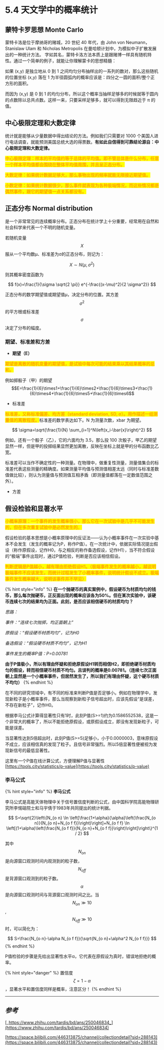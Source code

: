 # 5.4 天文学中的概率统计

## 蒙特卡罗思想 Monte Carlo

蒙特卡洛是位于摩纳哥的赌城，20 世纪 40 年代，由 John von Neumann，Stanislaw Ulam 和 Nicholas Metropolis 在曼哈顿计划中，为模拟中子扩散发展出的一种统计方法。 字如其名，蒙特卡洛方法本质上是跟赌博一样具有随机特性。通过一个简单的例子，就能让你理解蒙卡的思想精髓：

如果 (x,y) 是独立地从 0 到 1 之间均匀分布抽样出的一系列的数对，那么这些随机的位置坐标 (x,y) 落在 1 为半径圆弧内的概率应该是：四分之一圆的面积/整个正方形的面积。

而因为 (x,y) 是 0 到 1 的均匀分布，所以这个概率当抽样足够多的时候就等于圆内的点数除以总共点数。这样一来，只要采样足够多，就可以得到无限趋近于 π 的值。



## 中心极限定理和大数定律

统计就是能够从少量数据中得出结论的方法。例如我们只需要对 1000 个美国人进行电话调查，就能预测美国总统大选的得票数。**有如此自信得到可靠结论源自：中心极限定理和大数定律。**

<mark style="color:orange;">**中心极限定理：样本的平均值约等于总体的平均值。即不管总体是什么分布，任意一个样本平均值都会围绕在整体平均值周围，并且呈正态分布。**</mark>

<mark style="color:orange;">**大数定律：如果统计数据足够大，那么事物出现的频率就能无限接近期望值。**</mark>

<mark style="color:orange;">**小数定律：如果统计数据很少，那么事件就表现为各种极端情况，而这些情况都是偶然事件，跟它的期望值一点关系都没有。**</mark>



## 正态分布 Normal distribution <a href="#firstheading" id="firstheading"></a>

是一个非常常见的连续概率分布。正态分布在统计学上十分重要，经常用在自然和社会科学来代表一个不明的随机变量。

若随机变量$$X$$服从一个平均数μ、标准差为σ的正态分布，则记为：

$$X \sim N\left(\mu, \sigma^2\right)$$

则其概率密度函数为&#x20;

$$
f(x)=\frac{1}{\sigma \sqrt{2 \pi}} e^{-\frac{(x-\mu)^2}{2 \sigma^2}}
$$

正态分布的数学期望值或期望值μ，决定分布的位置。其方差$$\sigma^2$$的平方根或标准差$$\sigma$$决定了分布的幅度。

### 期望、标准差和方差

* **期望（E）**

<mark style="color:orange;">**期望是离散的随机变量的期望值，是试验中每次可能的结果乘以其结果概率的总和。**</mark>

例如掷骰子（甲）的期望$$E=\frac{1}{6}\times1+\frac{1}{6}\times2+\frac{1}{6}\times3+\frac{1}{6}\times4+\frac{1}{6}\times5+\frac{1}{6}\times6$$

* 标准差

<mark style="color:orange;">**标准差，又称标准偏差、均方差（standard deviation, SD, σ）。用作描述一组测量值的离散程度。**</mark>标准差的数学表达如下。N 为测量次数，xbar 为期望。

$$
\sigma=\sqrt{\frac{1}{N} \sum_{i=1}^N\left(x_i-\bar{x}\right)^2}
$$

例如，还有一个骰子（乙），它的六面均为 3.5，那么投 100 次骰子，甲乙的期望显然一样，但是甲的投掷结果显然更加离散，反映在坐标上就是甲的分布函数比乙宽。

标准差可以当作不确定性的一种测量。在物理中，做重复性测量，测量值集合的标准差代表这些测量的精确度。如果测量平均值与预测值相差太远（同时与标准差数值做比较），则认为测量值与预测值互相矛盾（即测量值都落在一定数值范围之外）。

* 方差











## 假设检验和显著水平 <a href="#firstheading" id="firstheading"></a>

<mark style="color:orange;">**小概率原理：一个事件的发生概率很小，那么它在一次试验中是几乎不可能发生的，但在多次重复试验中是必然发生的**</mark><mark style="color:orange;">。</mark>

假设检验的基本思想是小概率原理中的反证法——认为小概率事件在一次实验中基本不会发生（发生的概率记为P，称作P值）。在一次统计中，依据实际情况提出假设（称作原假设，记作H0，与之相反的称作备选假设，记作H1），当不符合假设的“极端”事件出现时，通过P值检验，判断是否应该相信假设。

<mark style="color:orange;">**判断逻辑是P值越小，越有理由拒绝假设H1。（极端事件发生的概率越小，越说明极端事件不应该发生，而统计过程发生了小概率事件，说明统计假设不成立。极端事件发生概率越大，说明该事件并不罕见）**</mark>

{% hint style="info" %}
**在一个抛硬币的真实案例中，假设硬币为材质均匀的钱币，那么每次抛硬币，正反面出现的概率应该各为50%。但在某次实验中，该硬币连续七次的结果均为正面。此刻，是否应该相信硬币的材质均匀？**

_思路：_

_事件：“连续七次抛掷，均正面朝上”_

_原假设：“假设硬币材质均匀”，记为H0_

_备选假设：“假设硬币材质不均匀”，记为H1_

_事件发生的概率P值：P=0.00781_

**由于P值极小，所以有理由怀疑和拒绝原假设H1转而相信H2，即拒绝硬币材质均匀的假设，转而相信硬币材质不均匀。且误判的概率是0.00781。（连续七次正面朝上显然是一个小概率事件，但居然发生了，所以我们有理由怀疑，这个硬币材质不均匀）**
{% endhint %}

在不同的研究领域中，有不同的标准来判断P值是否足够小。例如在物理学中，发现新粒子是小概率事件，那么当观察到新粒子信号超出时，应该先假设“是误差，不存在新粒子”，记作H0。

根据李马公式计算得显著性只有1时，此刻P值(S>=1)约为0.1586552538，这是一个非常大的概率了，所以不能拒绝原假设，或原假设成立，即没有发现新粒子，可能是误差。

当显著性达到5倍超出时，此刻P值(S>=5)足够小，小于0.0000003，意味原假设不成立，应该相信真的发现了粒子。且信号非常强烈。所以5倍显著性便被视为发现新信号的最低显著性。

这里有一个P值在线计算公式，方便理解P值与显著性[https://tools.city/statistics/p-value](https://tools.city/statistics/p-value)

### 李马公式

{% hint style="info" %}
**李马公式**

李马公式是高能天体物理中关于信号置信度判断的公式，由中国科学院高能物理研究所李惕碚院士和马宇倩于1983年共同提出的统计判据。

$$
S=\sqrt{2}\left\{N_{o n} \ln \left[\frac{1+\alpha}{\alpha}\left(\frac{N_{o n}}{N_{o n}+N_{o f f}}\right)\right]+N_{o f f} \ln \left[(1+\alpha)\left(\frac{N_{o f f}}{N_{o n}+N_{o f f}}\right)\right]\right\}^{1 / 2}
$$

其中$$N_{on}$$是向源窗口观测时间内观测到的粒子数，$$N_{off}$$是背源窗口观测到的粒子数。$$\alpha$$是向源窗口观测时间与背源窗口观测时间之比。当$$N_{on}\gg10$$,$$N_{off}\gg10$$时，可以简化为：

$$
S=\frac{N_{o n}-\alpha N_{o f f}}{\sqrt{N_{o n}+\alpha^2 N_{o f f}}}
$$
{% endhint %}

P值检验的步骤是先给出显著性水平α，它代表在原假设为真时，错误地拒绝的概率。

{% hint style="danger" %}
置信度$$ζ=1-\alpha$$，显著水平和置信度同样是概率，注意区分！
{% endhint %}











***

## _参考_

[_https://www.zhihu.com/tardis/bd/ans/250046834_](https://www.zhihu.com/tardis/bd/ans/250046834)

[https://space.bilibili.com/446313875/channel/collectiondetail?sid=288143](https://space.bilibili.com/446313875/channel/collectiondetail?sid=288143)






